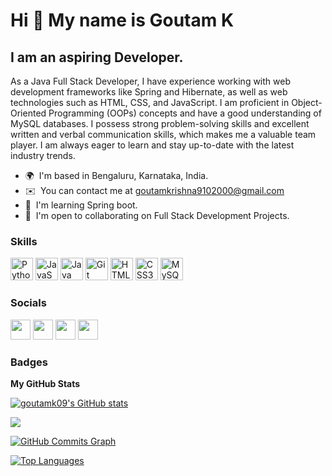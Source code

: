 Hi 👋 My name is Goutam K
=========================

I am an aspiring Developer.
-------------------

As a Java Full Stack Developer, I have experience working with web development frameworks like Spring and Hibernate, as well as web technologies such as HTML, CSS, and JavaScript. I am proficient in Object-Oriented Programming (OOPs) concepts and have a good understanding of MySQL databases. I possess strong problem-solving skills and excellent written and verbal communication skills, which makes me a valuable team player. I am always eager to learn and stay up-to-date with the latest industry trends.

* 🌍  I'm based in Bengaluru, Karnataka, India.
* ✉️  You can contact me at [goutamkrishna9102000@gmail.com](mailto:goutamkrishna9102000@gmail.com)
* 🧠  I'm learning Spring boot.
* 🤝  I'm open to collaborating on Full Stack Development Projects.

### Skills


<p align="left">
<a href="https://www.python.org/" target="_blank" rel="noreferrer"><img src="https://raw.githubusercontent.com/danielcranney/readme-generator/main/public/icons/skills/python-colored.svg" width="36" height="36" alt="Python" /></a>
<a href="https://developer.mozilla.org/en-US/docs/Web/JavaScript" target="_blank" rel="noreferrer"><img src="https://raw.githubusercontent.com/danielcranney/readme-generator/main/public/icons/skills/javascript-colored.svg" width="36" height="36" alt="JavaScript" /></a>
<a href="https://www.oracle.com/java/" target="_blank" rel="noreferrer"><img src="https://raw.githubusercontent.com/danielcranney/readme-generator/main/public/icons/skills/java-colored.svg" width="36" height="36" alt="Java" /></a>
<a href="https://git-scm.com/" target="_blank" rel="noreferrer"><img src="https://raw.githubusercontent.com/danielcranney/readme-generator/main/public/icons/skills/git-colored.svg" width="36" height="36" alt="Git" /></a>
<a href="https://developer.mozilla.org/en-US/docs/Glossary/HTML5" target="_blank" rel="noreferrer"><img src="https://raw.githubusercontent.com/danielcranney/readme-generator/main/public/icons/skills/html5-colored.svg" width="36" height="36" alt="HTML5" /></a>
<a href="https://www.w3.org/TR/CSS/#css" target="_blank" rel="noreferrer"><img src="https://raw.githubusercontent.com/danielcranney/readme-generator/main/public/icons/skills/css3-colored.svg" width="36" height="36" alt="CSS3" /></a>
<a href="https://www.mysql.com/" target="_blank" rel="noreferrer"><img src="https://raw.githubusercontent.com/danielcranney/readme-generator/main/public/icons/skills/mysql-colored.svg" width="36" height="36" alt="MySQL" /></a>
</p>


### Socials

<p align="left"> <a href="https://discord.com/users/Goutam#7810" target="_blank" rel="noreferrer"><img src="https://raw.githubusercontent.com/danielcranney/readme-generator/main/public/icons/socials/discord.svg" width="32" height="32" /></a> <a href="https://www.github.com/goutamk09" target="_blank" rel="noreferrer"><img src="https://raw.githubusercontent.com/danielcranney/readme-generator/main/public/icons/socials/github-dark.svg" width="32" height="32" /></a> <a href="http://www.instagram.com/goutam_k_" target="_blank" rel="noreferrer"><img src="https://raw.githubusercontent.com/danielcranney/readme-generator/main/public/icons/socials/instagram.svg" width="32" height="32" /></a> <a href="https://www.linkedin.com/in/goutamk9" target="_blank" rel="noreferrer"><img src="https://raw.githubusercontent.com/danielcranney/readme-generator/main/public/icons/socials/linkedin.svg" width="32" height="32" /></a></p>

### Badges

<b>My GitHub Stats</b>

<a href="http://www.github.com/goutamk09"><img src="https://github-readme-stats.vercel.app/api?username=goutamk09&show_icons=true&hide=&count_private=true&title_color=ec4899&text_color=ffffff&icon_color=a855f7&bg_color=171717&hide_border=true&show_icons=true" alt="goutamk09's GitHub stats" /></a>

<a href="http://www.github.com/goutamk09"><img src="https://github-readme-streak-stats.herokuapp.com/?user=goutamk09&stroke=ffffff&background=171717&ring=ec4899&fire=ec4899&currStreakNum=ffffff&currStreakLabel=ec4899&sideNums=ffffff&sideLabels=ffffff&dates=ffffff&hide_border=true" /></a>

<a href="http://www.github.com/goutamk09"><img src="https://github-readme-activity-graph.cyclic.app/graph?username=goutamk09&bg_color=171717&color=ffffff&line=a855f7&point=ffffff&area_color=171717&area=true&hide_border=true&custom_title=GitHub%20Commits%20Graph" alt="GitHub Commits Graph" /></a>

<a href="https://github.com/goutamk09" align="left"><img src="https://github-readme-stats.vercel.app/api/top-langs/?username=goutamk09&langs_count=10&title_color=ec4899&text_color=ffffff&icon_color=a855f7&bg_color=171717&hide_border=true&locale=en&custom_title=Top%20%Languages" alt="Top Languages" /></a>
